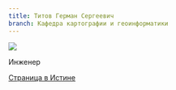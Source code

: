 ```yaml
---
title: Титов Герман Сергеевич
branch: Кафедра картографии и геоинформатики
---
```


![](~/assets/images/tgs.jpg)

Инженер

[Страница в Истине](https://istina.msu.ru/workers/98091888)
